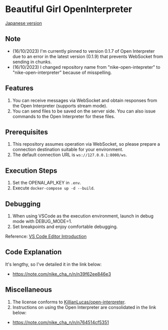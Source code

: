 # Beautiful Girl OpenInterpreter
[Japanese version](./README.md)

## Note

- (16/10/2023) I'm currently pinned to version 0.1.7 of Open Interpreter due to an error in the latest version (0.1.9) that prevents WebSocket from sending in chunks.
- (16/10/2023) I changed repository name from "nike-open-intepreter" to "nike-open-interpreter" because of misspelling.

## Features

1. You can receive messages via WebSocket and obtain responses from the Open Interpreter (supports stream mode).
2. You can send files to be saved on the server side. You can also issue commands to the Open Interpreter for these files.

## Prerequisites

1. This repository assumes operation via WebSocket, so please prepare a connection destination suitable for your environment.
2. The default connection URL is `ws://127.0.0.1:8000/ws`.

## Execution Steps

1. Set the OPENAI_API_KEY in `.env`.
2. Execute `docker-compose up -d --build`.

## Debugging

1. When using VSCode as the execution environment, launch in debug mode with DEBUG_MODE=1.
2. Set breakpoints and enjoy comfortable debugging.

Reference: [VS Code Editor Introduction](https://zenn.dev/karaage0703/books/80b6999d429abc8051bb/viewer/898591)

## Code Explanation

It's lengthy, so I've detailed it in the link below:

- https://note.com/nike_cha_n/n/n39f62ee846e3

## Miscellaneous

1. The license conforms to [KillianLucas/open-interpreter](https://github.com/KillianLucas/open-interpreter).
2. Instructions on using the Open Interpreter are consolidated in the link below:

- https://note.com/nike_cha_n/n/n764514cf5351
